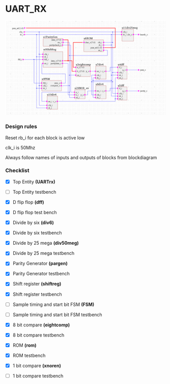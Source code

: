 # UART_RX
![Block diagram](/images/block.jpg)


### Design rules

Reset rb_i for each block is active low

clk_i is 50Mhz

Always follow names of inputs and outputs of blocks from blockdiagram

### Checklist

- [x] Top Entity **(UARTrx)** 

- [ ] Top Entity testbench

- [x] D flip flop **(dff)**

- [x] D flip flop test bench

- [x] Divide by six **(div6)**

- [x] Divide by six testbench

- [x] Divide by 25 mega **(div50meg)**

- [x] Divide by 25 mega testbench

- [x] Parity Generator **(pargen)**

- [x] Parity Generator testbench

- [x] Shift register **(shiftreg)**

- [x] Shift register testbench

- [ ] Sample timing and start bit FSM **(FSM)**

- [ ] Sample timing and start bit FSM testbench

- [x] 8 bit compare **(eightcomp)**

- [x] 8 bit compare testbench

- [x] ROM **(rom)**

- [x] ROM testbench

- [x] 1 bit compare **(xnoren)**

- [ ] 1 bit compare testbench

